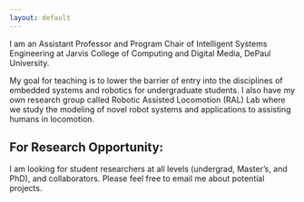 ```yaml
---
layout: default
---
```


<!-- [Link to another page](./news.html). -->


I am an Assistant Professor and Program Chair of Intelligent Systems Engineering at Jarvis College of Computing and Digital Media, DePaul University.

My goal for teaching is to lower the barrier of entry into the disciplines of embedded systems and robotics for undergraduate students. I also have my own research group called Robotic Assisted Locomotion (RAL) Lab where we study the modeling of novel robot systems and applications to assisting humans in locomotion.



## For Research Opportunity: 

I am looking for student researchers at all levels (undergrad, Master’s, and PhD), and collaborators. Please feel free to email me about potential projects.



